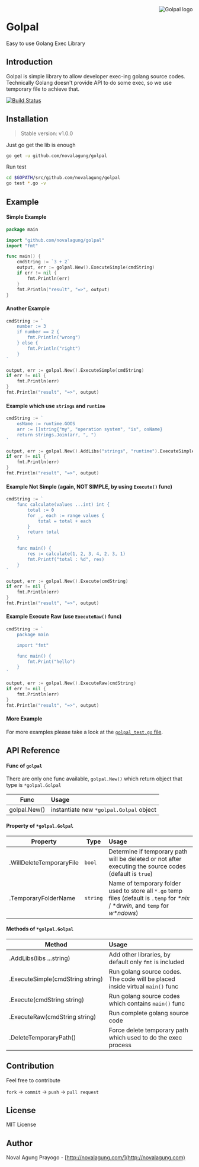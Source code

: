<img align="right" alt="Golpal logo" src="https://raw.githubusercontent.com/novalagung/golpal/master/logo.png">

# Golpal

Easy to use Golang Exec Library

## Introduction

Golpal is simple library to allow developer exec-ing golang source codes. Technically Golang doesn't provide API to do some exec, so we use temporary file to achieve that.

[![Build Status](https://travis-ci.org/novalagung/golpal.png?branch=master)](https://travis-ci.org/novalagung/golpal)

## Installation

> Stable version: v1.0.0

Just go get the lib is enough

```bash
go get -u github.com/novalagung/golpal
```

Run test

```bash
cd $GOPATH/src/github.com/novalagung/golpal
go test *.go -v
```

## Example

#### Simple Example

```go
package main

import "github.com/novalagung/golpal"
import "fmt"

func main() {
	cmdString := `3 + 2`
	output, err := golpal.New().ExecuteSimple(cmdString)
	if err != nil {
		fmt.Println(err)
	}
	fmt.Println("result", "=>", output)
}
```

#### Another Example

```go
cmdString := `
	number := 3
	if number == 2 {
		fmt.Println("wrong")
	} else {
		fmt.Println("right")
	}
`

output, err := golpal.New().ExecuteSimple(cmdString)
if err != nil {
	fmt.Println(err)
}
fmt.Println("result", "=>", output)
```

#### Example which use `strings` and `runtime`

```go
cmdString := `
	osName := runtime.GOOS
	arr := []string{"my", "operation system", "is", osName}
	return strings.Join(arr, ", ")
`

output, err := golpal.New().AddLibs("strings", "runtime").ExecuteSimple(cmdString)
if err != nil {
	fmt.Println(err)
}
fmt.Println("result", "=>", output)
```

#### Example Not Simple (again, NOT SIMPLE, by using `Execute()` func)

```go
cmdString := `
	func calculate(values ...int) int {
		total := 0
		for _, each := range values {
			total = total + each
		}
		return total
	}

	func main() {
		res := calculate(1, 2, 3, 4, 2, 3, 1)
		fmt.Printf("total : %d", res)
	}
`

output, err := golpal.New().Execute(cmdString)
if err != nil {
	fmt.Println(err)
}
fmt.Println("result", "=>", output)
```

#### Example Execute Raw (use `ExecuteRaw()` func)

```go
cmdString := `
	package main

	import "fmt"

	func main() {
		fmt.Print("hello")
	}
`

output, err := golpal.New().ExecuteRaw(cmdString)
if err != nil {
	fmt.Println(err)
}
fmt.Println("result", "=>", output)
```

#### More Example

For more examples please take a look at the [`golpal_test.go` file](https://github.com/novalagung/golpal/blob/master/golpal_test.go).

## API Reference

#### Func of `golpal`

There are only one func available, `golpal.New()` which return object that type is `*golpal.Golpal`

| Func        | Usage          |
| ----------- | :------------- |
| golpal.New() | instantiate new `*golpal.Golpal` object |

#### Property of `*golpal.Golpal`

| Property    | Type | Usage          |
| ----------- | ---- | :------------- |
| .WillDeleteTemporaryFile | `bool` | Determine if temporary path will be deleted or not after executing the source codes (default is `true`) |
| .TemporaryFolderName | `string` | Name of temporary folder used to store all `*.go` temp files (default is `.temp` for *\*nix* / \*d*rwin*, and `temp` for *w\*ndows*) | Run golang source codes. The code will be placed inside virtual `main()` func |

#### Methods of `*golpal.Golpal`

| Method      | Usage          |
| ----------- | :------------- |
| .AddLibs(libs ...string) | Add other libraries, by default only `fmt` is included |
| .ExecuteSimple(cmdString&nbsp;string) | Run golang source codes. The code will be placed inside virtual `main()` func |
| .Execute(cmdString string) | Run golang source codes which contains `main()` func |
| .ExecuteRaw(cmdString string) | Run complete golang source code |
| .DeleteTemporaryPath() | Force delete temporary path which used to do the exec process |


## Contribution

Feel free to contribute

`fork` -> `commit` -> `push` -> `pull request`

## License

MIT License

## Author

Noval Agung Prayogo - [http://novalagung.com/](http://novalagung.com)
